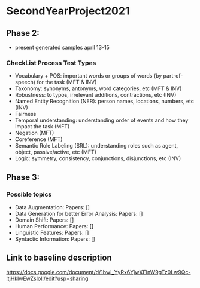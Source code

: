 # SecondYearProject2021


## Phase 2:
- present generated samples april 13-15

### CheckList Process Test Types
- Vocabulary + POS: important words or groups of words (by part-of-speech) for the task (MFT & INV)
- Taxonomy: synonyms, antonyms, word categories, etc (MFT & INV)
- Robustness: to typos, irrelevant additions, contractions, etc (INV)
- Named Entity Recognition (NER): person names, locations, numbers, etc (INV)
- Fairness
- Temporal understanding: understanding order of events and how they impact the task (MFT)
- Negation (MFT)
- Coreference (MFT)
- Semantic Role Labeling (SRL): understanding roles such as agent, object, passive/active, etc (MFT)
- Logic: symmetry, consistency, conjunctions, disjunctions, etc (INV)

## Phase 3:
### Possible topics
  - Data Augmentation: Papers: []
  - Data Generation for better Error Analysis: Papers: []
  - Domain Shift: Papers: [] 
  - Human Performance: Papers: []
  - Linguistic Features: Papers: []
  - Syntactic Information: Papers: []

## Link to baseline description

https://docs.google.com/document/d/1bwI_YyRx6YjwXFInW9gTz0Lw9Qc-ltjHklwEwZsIolI/edit?usp=sharing
